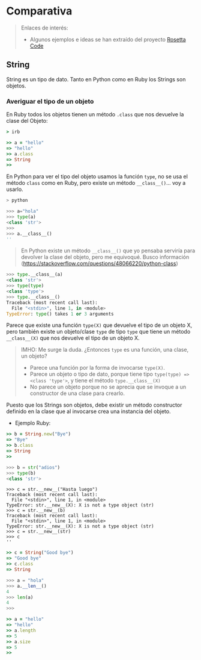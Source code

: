 
# Comparativa

> Enlaces de interés:
> * Algunos ejemplos e ideas se han extraído del proyecto [Rosetta Code](http://rosettacode.org/wiki/Rosetta_Code)

## String

String es un tipo de dato. Tanto en Python como en Ruby los Strings son objetos.

### Averiguar el tipo de un objeto

En Ruby todos los objetos tienen un método `.class` que nos devuelve la clase del Objeto:

```ruby
> irb

>> a = "hello"
=> "hello"
>> a.class
=> String
>>
```

En Python para ver el tipo del objeto usamos la función `type`, no se usa el método `class` como en Ruby, pero existe un método `__class__()`... voy a usarlo.

```python
> python

>>> a="hola"
>>> type(a)
<class 'str'>
>>>
>>> a.__class__()
''
```

> En Python existe un método `__class__()` que yo pensaba serviría para devolver la clase del objeto, pero me equivoqué. Busco información (https://stackoverflow.com/questions/48066220/python-class)

```python
>>> type.__class__(a)
<class 'str'>
>>> type(type)
<class 'type'>
>>> type.__class__()
Traceback (most recent call last):
  File "<stdin>", line 1, in <module>
TypeError: type() takes 1 or 3 arguments
```

Parece que existe una función `type(X)` que devuelve el tipo de un objeto X, pero también existe un objeto/clase `type` de tipo `type` que tiene un método `__class__(X)` que nos devuelve el tipo de un objeto X.

> IMHO: Me surge la duda. ¿Entonces `type` es una función, una clase, un objeto?
> * Parece una función por la forma de invocarse `type(X)`.
> * Parece un objeto o tipo de dato, porque tiene tipo `type(type) => <class 'type'>`, y tiene el método `type.__class__(X)`
> * No parece un objeto porque no se aprecia que se invoque a un constructor de una clase para crearlo.

Puesto que los Strings son objetos, debe existir un método constructor definido en la clase que al invocarse crea una instancia del objeto.

* Ejemplo Ruby:

```ruby
>> b = String.new("Bye")
=> "Bye"
>> b.class
=> String
>>
```

```python
>>> b = str("adios")
>>> type(b)
<class 'str'>
```

```
>>> c = str.__new__("Hasta luego")
Traceback (most recent call last):
  File "<stdin>", line 1, in <module>
TypeError: str.__new__(X): X is not a type object (str)
>>> c = str.__new__(b)
Traceback (most recent call last):
  File "<stdin>", line 1, in <module>
TypeError: str.__new__(X): X is not a type object (str)
>>> c = str.__new__(str)
>>> c
''
```


```ruby
>> c = String("Good bye")
=> "Good bye"
>> c.class
=> String
```

```python
>>> a = "hola"
>>> a.__len__()
4
>>> len(a)
4
>>>
```

```ruby
>> a = "hello"
=> "hello"
>> a.length
=> 5
>> a.size
=> 5
>>
```
